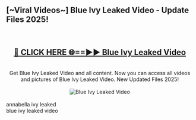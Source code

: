 <h2>[~Viral Videos~] Blue Ivy Leaked Video - Update Files 2025!</h2>
<br>
<div align="center">
<h2><a href="https://betterlinks.top/A2PfLJ" rel="nofollow">🔴 CLICK HERE 🌐==►► Blue Ivy Leaked Video</a></h2>
<br>
Get Blue Ivy Leaked Video and all content. Now you can access all videos and pictures of Blue Ivy Leaked Video. New Updated Files 2025!
<br>
<br>
<a href="https://betterlinks.top/A2PfLJ" rel="nofollow" data-target="animated-image.originalLink"><img src="https://i.ibb.co.com/WyWwxjT/player-gif2.gif" alt="Blue Ivy Leaked Video" style="max-width: 100%; display: inline-block;" data-target="animated-image.originalImage"></a>
</div>
<br>
annabella ivy leaked<br>
blue ivy leaked video